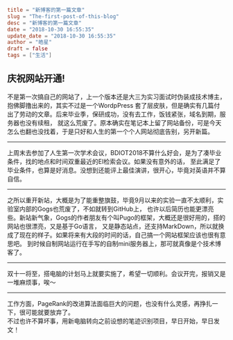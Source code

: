 ```toml
title = "新博客的第一篇文章"
slug = "The-first-post-of-this-blog"
desc = "新博客的第一篇文章"
date = "2018-10-30 16:55:35"
update_date = "2018-10-30 16:55:35"
author = "皓星"
draft = false
tags = ["生活"]
```

庆祝网站开通!
---

不是第一次搞自己的网站了，上一个版本还是大三为实习面试时伪装成技术博主，抱佛脚撸出来的，其实不过是一个WordpPress
套了层皮肤，但是确实有几篇付出了劳动的文章。后来毕业季，保研成功，没有去工作，饭钱紧张，域名到期，服务器也没有续租，
就这么荒废了。原本确实在笔记本上留了网站备份，可是今天怎么也翻也没找着，于是只好和人生的第一个个人网站彻底告别，另开新篇。

---
上周末去参加了人生第一次学术会议，BDIOT2018不算什么好会，是为了凑毕业条件，找的地点和时间双重最近的EI检索会议。如果没有意外的话，
至此满足了毕业条件，也算是好消息。没想到还能评上最佳演讲，很开心，毕竟对英语并不算自信。

---
之所以重开新站，大概是为了能重整旗鼓，毕竟9月以来的实验一直不太顺利，实验室内部的Gogs也荒废了，不如就转到GitHub上，
也许以后简历也能更漂亮些。新站新气象，Gogs的作者朋友有个叫Pugo的框架，大概还是很好用的，搭的网站也很漂亮，又是基于Go语言，
又是静态站点，还支持MarkDown，所以就换成了现在的样子。如果将来有大段的时间的话，自己搞一个网站框架应该也很有意思吧。
到时候自制网站运行在手写的自制mini服务器上，那可就真像是个技术博客了。

---
双十一将至，搭电脑的计划马上就要实施了，希望一切顺利。会议开完，报销又是一堆麻烦事，唉～  

---
工作方面，PageRank的改进算法面临巨大的问题，也没有什么灵感，再挣扎一下，很可能就要放弃了。  
不过也许不算坏事，用新电脑转向之前设想的笔迹识别项目，早日开始，早日发文！